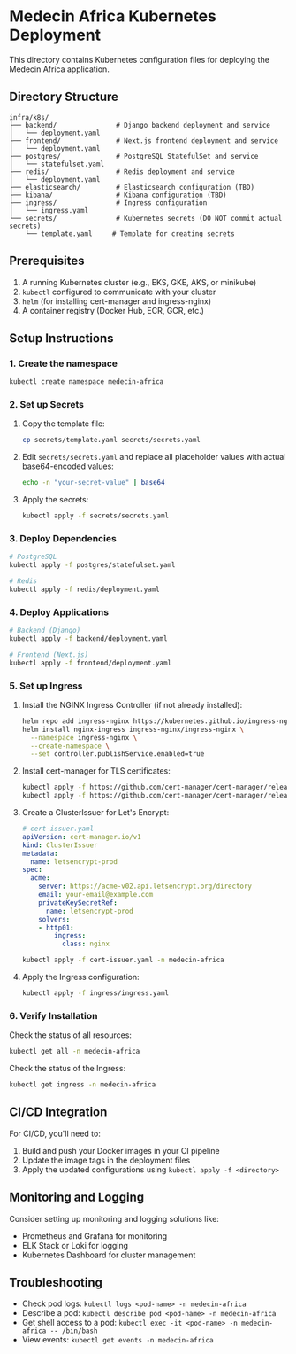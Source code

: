 # Medecin Africa Kubernetes Deployment

This directory contains Kubernetes configuration files for deploying the Medecin Africa application.

## Directory Structure

```
infra/k8s/
├── backend/               # Django backend deployment and service
│   └── deployment.yaml
├── frontend/              # Next.js frontend deployment and service
│   └── deployment.yaml
├── postgres/              # PostgreSQL StatefulSet and service
│   └── statefulset.yaml
├── redis/                 # Redis deployment and service
│   └── deployment.yaml
├── elasticsearch/         # Elasticsearch configuration (TBD)
├── kibana/                # Kibana configuration (TBD)
├── ingress/               # Ingress configuration
│   └── ingress.yaml
└── secrets/               # Kubernetes secrets (DO NOT commit actual secrets)
    └── template.yaml     # Template for creating secrets
```

## Prerequisites

1. A running Kubernetes cluster (e.g., EKS, GKE, AKS, or minikube)
2. `kubectl` configured to communicate with your cluster
3. `helm` (for installing cert-manager and ingress-nginx)
4. A container registry (Docker Hub, ECR, GCR, etc.)

## Setup Instructions

### 1. Create the namespace

```bash
kubectl create namespace medecin-africa
```

### 2. Set up Secrets

1. Copy the template file:
   ```bash
   cp secrets/template.yaml secrets/secrets.yaml
   ```

2. Edit `secrets/secrets.yaml` and replace all placeholder values with actual base64-encoded values:
   ```bash
   echo -n "your-secret-value" | base64
   ```

3. Apply the secrets:
   ```bash
   kubectl apply -f secrets/secrets.yaml
   ```

### 3. Deploy Dependencies

```bash
# PostgreSQL
kubectl apply -f postgres/statefulset.yaml

# Redis
kubectl apply -f redis/deployment.yaml
```

### 4. Deploy Applications

```bash
# Backend (Django)
kubectl apply -f backend/deployment.yaml

# Frontend (Next.js)
kubectl apply -f frontend/deployment.yaml
```

### 5. Set up Ingress

1. Install the NGINX Ingress Controller (if not already installed):
   ```bash
   helm repo add ingress-nginx https://kubernetes.github.io/ingress-nginx
   helm install nginx-ingress ingress-nginx/ingress-nginx \
     --namespace ingress-nginx \
     --create-namespace \
     --set controller.publishService.enabled=true
   ```

2. Install cert-manager for TLS certificates:
   ```bash
   kubectl apply -f https://github.com/cert-manager/cert-manager/releases/latest/download/cert-manager.yaml
   kubectl apply -f https://github.com/cert-manager/cert-manager/releases/latest/download/cert-manager.crds.yaml
   ```

3. Create a ClusterIssuer for Let's Encrypt:
   ```yaml
   # cert-issuer.yaml
   apiVersion: cert-manager.io/v1
   kind: ClusterIssuer
   metadata:
     name: letsencrypt-prod
   spec:
     acme:
       server: https://acme-v02.api.letsencrypt.org/directory
       email: your-email@example.com
       privateKeySecretRef:
         name: letsencrypt-prod
       solvers:
       - http01:
           ingress:
             class: nginx
   ```
   ```bash
   kubectl apply -f cert-issuer.yaml -n medecin-africa
   ```

4. Apply the Ingress configuration:
   ```bash
   kubectl apply -f ingress/ingress.yaml
   ```

### 6. Verify Installation

Check the status of all resources:

```bash
kubectl get all -n medecin-africa
```

Check the status of the Ingress:

```bash
kubectl get ingress -n medecin-africa
```

## CI/CD Integration

For CI/CD, you'll need to:

1. Build and push your Docker images in your CI pipeline
2. Update the image tags in the deployment files
3. Apply the updated configurations using `kubectl apply -f <directory>`

## Monitoring and Logging

Consider setting up monitoring and logging solutions like:

- Prometheus and Grafana for monitoring
- ELK Stack or Loki for logging
- Kubernetes Dashboard for cluster management

## Troubleshooting

- Check pod logs: `kubectl logs <pod-name> -n medecin-africa`
- Describe a pod: `kubectl describe pod <pod-name> -n medecin-africa`
- Get shell access to a pod: `kubectl exec -it <pod-name> -n medecin-africa -- /bin/bash`
- View events: `kubectl get events -n medecin-africa`
